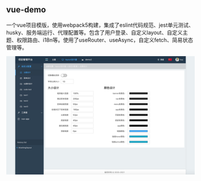 ## vue-demo

一个vue项目模版，使用webpack5构建，集成了eslint代码规范、jest单元测试、husky、服务端运行、代理配置等。包含了用户登录、自定义layout、自定义主题、权限路由、i18n等。使用了useRouter、useAsync，自定义fetch、简易状态管理等。


![demo1](./doc/1.png)
